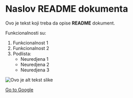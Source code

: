 # Naslov README dokumenta

Ovo je tekst koji treba da opise **README** dokument.

Funkcionalnosti su:
1. Funkcionalnost 1
2. Funkcionalnost 2
3. Podlista:
    * Neuredjena 1
    * Neuredjena 2
    * Neuredjena 3

![Ovo je alt tekst slike](https://cdn.pixabay.com/photo/2015/04/19/08/32/marguerite-729510_960_720.jpg)

[Go to Google](https://www.google.com)
